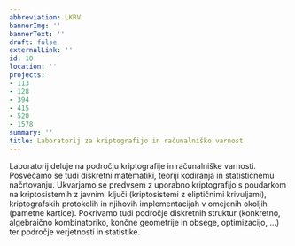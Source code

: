 ```yaml
---
abbreviation: LKRV
bannerImg: ''
bannerText: ''
draft: false
externalLink: ''
id: 10
location: ''
projects:
- 113
- 128
- 394
- 415
- 520
- 1578
summary: ''
title: Laboratorij za kriptografijo in računalniško varnost
---
```


Laboratorij deluje na področju kriptografije in računalniške varnosti. Posvečamo se tudi diskretni matematiki, teoriji kodiranja in statističnemu načrtovanju. Ukvarjamo se predvsem z uporabno kriptografijo s poudarkom na kriptosistemih z javnimi ključi (kriptosistemi z eliptičnimi krivuljami), kriptografskih protokolih in njihovih implementacijah v omejenih okoljih (pametne kartice). Pokrivamo tudi področje diskretnih struktur (konkretno, algebraično kombinatoriko, končne geometrije in obsege, optimizacijo, ...) ter področje verjetnosti in statistike.
